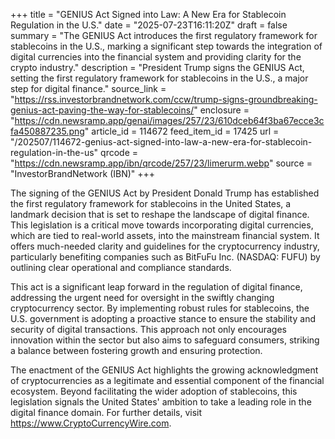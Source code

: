 +++
title = "GENIUS Act Signed into Law: A New Era for Stablecoin Regulation in the U.S."
date = "2025-07-23T16:11:20Z"
draft = false
summary = "The GENIUS Act introduces the first regulatory framework for stablecoins in the U.S., marking a significant step towards the integration of digital currencies into the financial system and providing clarity for the crypto industry."
description = "President Trump signs the GENIUS Act, setting the first regulatory framework for stablecoins in the U.S., a major step for digital finance."
source_link = "https://rss.investorbrandnetwork.com/ccw/trump-signs-groundbreaking-genius-act-paving-the-way-for-stablecoins/"
enclosure = "https://cdn.newsramp.app/genai/images/257/23/610dceb64f3ba67ecce3cfa450887235.png"
article_id = 114672
feed_item_id = 17425
url = "/202507/114672-genius-act-signed-into-law-a-new-era-for-stablecoin-regulation-in-the-us"
qrcode = "https://cdn.newsramp.app/ibn/qrcode/257/23/limerurm.webp"
source = "InvestorBrandNetwork (IBN)"
+++

<p>The signing of the GENIUS Act by President Donald Trump has established the first regulatory framework for stablecoins in the United States, a landmark decision that is set to reshape the landscape of digital finance. This legislation is a critical move towards incorporating digital currencies, which are tied to real-world assets, into the mainstream financial system. It offers much-needed clarity and guidelines for the cryptocurrency industry, particularly benefiting companies such as BitFuFu Inc. (NASDAQ: FUFU) by outlining clear operational and compliance standards.</p><p>This act is a significant leap forward in the regulation of digital finance, addressing the urgent need for oversight in the swiftly changing cryptocurrency sector. By implementing robust rules for stablecoins, the U.S. government is adopting a proactive stance to ensure the stability and security of digital transactions. This approach not only encourages innovation within the sector but also aims to safeguard consumers, striking a balance between fostering growth and ensuring protection.</p><p>The enactment of the GENIUS Act highlights the growing acknowledgment of cryptocurrencies as a legitimate and essential component of the financial ecosystem. Beyond facilitating the wider adoption of stablecoins, this legislation signals the United States' ambition to take a leading role in the digital finance domain. For further details, visit <a href='https://www.CryptoCurrencyWire.com' rel='nofollow' target='_blank'>https://www.CryptoCurrencyWire.com</a>.</p>